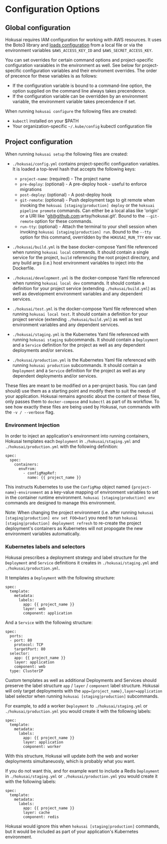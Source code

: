 # Configuration Options

## Global configuration

Hokusai requires IAM configuration for working with AWS resources. It uses the Boto3 library and [loads configuration](https://boto3.amazonaws.com/v1/documentation/api/latest/guide/configuration.html#configuring-credentials) from a local file or via the environment variables `$AWS_ACCESS_KEY_ID` and `$AWS_SECRET_ACCESS_KEY`.

You can set overrides for certain command options and project-specific configuration varaiables in the environment as well.  See below for project-specific configuration variables and their enviroment overrides.  The order of precence for these variables is as follows:

- If the configuration variable is bound to a command-line option, the option supplied on the command line always takes precendence.
- If the configuration variable can be overridden by an environment variable, the environment variable takes precendence if set.

When running `hokusai configure` the following files are created:

* `kubectl` installed on your $PATH
* Your organization-specific `~/.kube/config` kubectl configuration file

## Project configuration

When running `hokusai setup` the following files are created:

* `./hokusai/config.yml` contains project-specific configuration variables.  It is loaded a top-level hash that accepts the following keys:

    - `project-name`: <string> (required) - The project name
    - `pre-deploy`: <string> (optional) - A pre-deploy hook - useful to enforce migrations
    - `post-deploy`: <string> (optional) - A post-deploy hook
    - `git-remote`: <string> (optional) - Push deployment tags to git remote when invoking the `hoksuai [staging|production] deploy` or the `hoksuai pipeline promote` commands.  Can either be a local alias like 'origin' or a URI like 'git@github.com:artsy/hokusai.git'.  Bound to the `--git-remote` option for these commands.
    - `run-tty`: <boolean> (optional) - Attach the terminal to your shell session when invoking `hokusai [staging|production] run`.  Bound to the `--tty` option for this command, overridden by the `HOKUSAI_RUN_TTY` env var.

* `./hokusai/build.yml` is the base docker-compose Yaml file referenced when running `hokusai local` commands. It should contain a single service for the project, `build` referencing the root project directory, and any build args (i.e.) host environment variables to inject into the Dockerfile.

* `./hokusai/development.yml` is the docker-compose Yaml file referenced when running `hokusai local dev` commands. It should contain a definition for your project service (extending `./hokusai/build.yml`) as well as development environment variables and any dependent services.

* `./hokusai/test.yml` is the docker-compose Yaml file referenced when running `hokusai local test`. It should contain a definition for your project service (extending `./hokusai/build.yml`) as well as test environment variables and any dependent services.

* `./hokusai/staging.yml` is the Kubernetes Yaml file referenced with running `hokusai staging` subcommands. It should contain a `Deployment` and a `Service` definition for the project as well as any dependent deployments and/or services.

* `./hokusai/production.yml` is the Kubernetes Yaml file referenced with running `hokusai production` subcommands. It should contain a `Deployment` and a `Service` definition for the project as well as any dependent deployments and/or services.

These files are meant to be modified on a per-project basis.  You can (and should) use them as a starting point and modify them to suit the needs of your application.  Hokusai remains agnostic about the content of these files, only passes them to `docker-compose` and `kubectl` as part of its workflow.  To see how exactly these files are being used by Hokusai, run commands with the `-v / --verbose` flag.

### Environment Injection

In order to inject an application's environment into running containers, Hokusai templates each `Deployment` in `./hokusai/staging.yml` and `./hokusai/production.yml` with the following definition:

```
spec:
  spec:
    containers:
      envFrom:
        - configMapRef:
          name: {{ project_name }}
```

This instructs Kubernetes to use the `ConfigMap` object named `{project-name}-environment` as a key-value mapping of environment variables to set in the container runtime environment.  `hokusai [staging|production] env` commands are designed to manage this environment.

Note: When changing the project environment (i.e. after running `hokusai [staging|production] env set FOO=bar`) you need to run `hokusai [staging|production] deployment refresh` to re-create the project deployment's containers as Kubernetes will not propogate the new environment variables automatically.

### Kubernetes labels and selectors

Hokusai prescribes a deployment strategy and label structure for the `Deployment` and `Service` definitions it creates in `./hokusai/staging.yml` and `./hokusai/production.yml`.

It templates a `Deployment` with the following structure:

```
spec:
  template:
    metadata:
      labels:
        app: {{ project_name }}
        layer: web
        component: application
```

And a `Service` with the following structure:

```
spec:
  ports:
  - port: 80
    protocol: TCP
    targetPort: 80
  selector:
    app: {{ project_name }}
    layer: application
    component: web
  type: ClusterIP
```

Custom templates as well as additional Deployments and Services should preserve the label structure `app` / `layer` / `component` label structure.  Hokusai will only target deployments with the `app={project_name},layer=application` label selector when running `hokusai [staging|production]` subcommands.

For example, to add a worker `Deployment` to `./hokusai/staging.yml` or `./hokusai/production.yml` you would create it with the following labels:

```
spec:
  template:
    metadata:
      labels:
        app: {{ project_name }}
        layer: application
        component: worker
```

With this structure, Hokusai will update *both* the web and worker deployments simultaneuosly, which is probably what you want.

If you do not want this, and for example want to include a Redis `Deployment` in `./hokusai/staging.yml` or `./hokusai/production.yml` you would create it with the following labels:

```
spec:
  template:
    metadata:
      labels:
        app: {{ project_name }}
        layer: cache
        component: redis
```

Hokusai would ignore this when `hokusai [staging|production]` commands, but it would be included as part of your application's Kubernetes environment.
